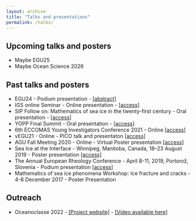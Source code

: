 ```yaml
---
layout: archive
title: "Talks and presentations"
permalink: /talks/
---
```


## Upcoming talks and posters
- Maybe EGU25
- Maybe Ocean Science 2026

## Past talks and posters

- EGU24 - Podium presentation - [[abstract]](https://meetingorganizer.copernicus.org/EGU24/EGU24-12773.html)
- IGS online Seminar - Online presentation - [[access]](https://www.youtube.com/watch?v=q4yls5OjOCM)
- SIP Follow on: Mathematics of sea ice in the twenty-first century - Oral presentation - [[access]](https://www.newton.ac.uk/seminar/37273/)
- YOPP Final Summit - Oral presentation - [[access]](https://youtu.be/ei3ObrYnZ7k?si=X2-fWxxUdXw1XQow)
- 6th ECCOMAS Young Investigators Conference 2021 - Online [[access]](https://epic.awi.de/id/eprint/54346/)
- vEGU21 - Online - PICO talk and presentaton [[access]](https://doi.org/10.5194/egusphere-egu21-1373)
- AGU Fall Meeting 2020 - Online - Virtual Poster presentation [[access]](https://doi.org/10.1002/essoar.10506018.1)
- Sea Ice at the Interface - Winnipeg, Manitoba, Canada, 18–23 August 2019 - Poster presentation [[access]](http://hdl.handle.net/10013/epic.25b0b323-4ebc-461b-8022-6414c1829d8b)
- The Annual European Rheology Conference - April 8-11, 2019, Portorož, Slovenia - Podium presentation [[access]](http://hdl.handle.net/10013/epic.86fe14ea-0722-49cc-9455-7fcbbd07ad01)
- Mathematics of sea ice phenomena Workshop: Ice fracture and cracks - 4-8 December 2017 - Poster Presentation

## Outreach
- Oceanoclasse 2022 - [[Project website]](https://oceanoclasse.wixsite.com/semaineocean/édition-2022-3) - [[Video available here]](https://www.youtube.com/watch?v=0lXpwilT-sE)
